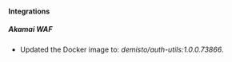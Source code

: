 
#### Integrations

##### Akamai WAF

- Updated the Docker image to: *demisto/auth-utils:1.0.0.73866*.
